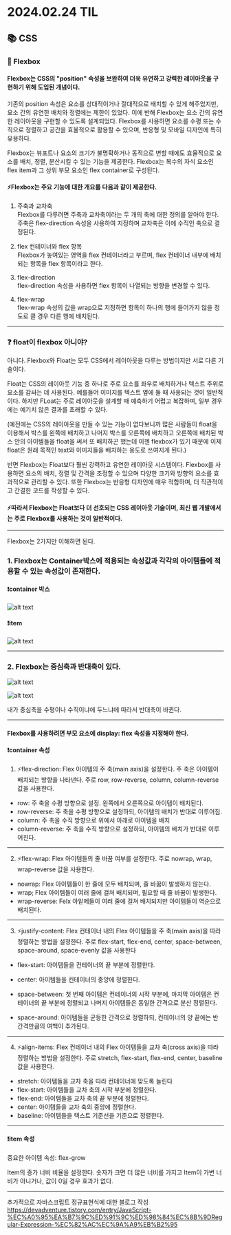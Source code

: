 # 2024.02.24 TIL

## 📚 CSS

### 🚨 Flexbox

#### Flexbox는 CSS의 "position" 속성을 보완하여 더욱 유연하고 강력한 레이아웃을 구현하기 위해 도입된 개념이다.

기존의 position 속성은 요소를 상대적이거나 절대적으로 배치할 수 있게 해주었지만, 요소 간의 유연한 배치와 정렬에는 제한이 있었다. 이에 반해 Flexbox는 요소 간의 유연한 레이아웃을 구현할 수 있도록 설계되었다. Flexbox를 사용하면 요소를 수평 또는 수직으로 정렬하고 공간을 효율적으로 활용할 수 있으며, 반응형 및 모바일 디자인에 특히 유용하다.

Flexbox는 뷰포트나 요소의 크기가 불명확하거나 동적으로 변할 때에도 효율적으로 요소를 배치, 정렬, 분산시킬 수 있는 기능을 제공한다. Flexbox는 복수의 자식 요소인 flex item과 그 상위 부모 요소인 flex container로 구성된다.

#### ⚡️Flexbox는 주요 기능에 대한 개요를 다음과 같이 제공한다.

1. 주축과 교차축<br>
   Flexbox를 다루려면 주축과 교차축이라는 두 개의 축에 대한 정의를 알아야 한다. 주축은 flex-direction 속성을 사용하여 지정하며 교차축은 이에 수직인 축으로 결정된다.

2. flex 컨테이너와 flex 항목<br>
   Flexbox가 놓여있는 영역을 flex 컨테이너라고 부르며, flex 컨테이너 내부에 배치되는 항목을 flex 항목이라고 한다.

3. flex-direction<br>
   flex-direction 속성을 사용하면 flex 항목이 나열되는 방향을 변경할 수 있다.

4. flex-wrap<br>
   flex-wrap 속성의 값을 wrap으로 지정하면 항목이 하나의 행에 들어가지 않을 정도로 클 경우 다른 행에 배치된다.

---

### ❓ float이 flexbox 아니야?

아니다. Flexbox와 Float는 모두 CSS에서 레이아웃을 다루는 방법이지만 서로 다른 기술이다.

Float는 CSS의 레이아웃 기능 중 하나로 주로 요소를 좌우로 배치하거나 텍스트 주위로 요소를 감싸는 데 사용된다. 예를들어 이미지를 텍스트 옆에 둘 때 사용되는 것이 일반적이다. 하지만 FLoat는 주로 레이아웃을 설계할 때 예측하기 어렵고 복잡하며, 일부 경우에는 예기치 않은 결과를 초래할 수 있다.<br>

(예전에는 CSS의 레이아웃을 만들 수 있는 기능이 없다보니까 많은 사람들이 float을 이용해서 박스를 왼쪽에 배치하고 나머지 박스를 오른쪽에 배치하고 오른쪽에 배치된 박스 안의 아이템들을 float을 써서 또 배치하곤 했는데 이젠 flexbox가 있기 때문에 이제 float은 원래 목적인 text와 이미지들을 배치하는 용도로 쓰여지게 된다.)

반면 Flexbox는 Float보다 훨씬 강력하고 유연한 레이아웃 시스템이다. Flexbox를 사용하면 요소의 배치, 정렬 및 간격을 조정할 수 있으며 다양한 크기와 방향의 요소를 효과적으로 관리할 수 있다. 또한 Flexbox는 반응형 디자인에 매우 적합하며, 더 직관적이고 간결한 코드를 작성할 수 있다.

#### ⚡️따라서 Flexbox는 Float보다 더 선호되는 CSS 레이아웃 기술이며, 최신 웹 개발에서는 주로 Flexbox를 사용하는 것이 일반적이다.

---

Flexbox는 2가지만 이해하면 된다.

### 1. Flexbox는 Container박스에 적용되는 속성값과 각각의 아이템들에 적용할 수 있는 속성값이 존재한다.

#### ❗️container 박스

![alt text](./img/image44.png)

#### ❗️item

![alt text](./img/image43.png)

---

### 2. Flexbox는 중심축과 반대축이 있다.

![alt text](./img/image45.png)

![alt text](./img/image46.png)

내가 중심축을 수평이나 수직이냐에 두느냐에 따라서 반대축이 바뀐다.

---

#### Flexbox를 사용하려면 부모 요소에 display: flex 속성을 지정해야 한다.

#### ❗️container 속성

1. ⚡️flex-direction: Flex 아이템의 주 축(main axis)을 설정한다. 주 축은 아이템이 배치되는 방향을 나타낸다. 주로 row, row-reverse, column, column-reverse 값을 사용한다.

- row: 주 축을 수평 방향으로 설정. 왼쪽에서 오른쪽으로 아이템이 배치된다.
- row-reverse: 주 축을 수평 방향으로 설정하되, 아이템의 배치가 반대로 이루어짐.
- column: 주 축을 수직 방향으로 위에서 아래로 아이템을 배치
- column-reverse: 주 축을 수직 방향으로 설정하되, 아이템의 배치가 반대로 이루어진다.

---

2. ⚡️flex-wrap: Flex 아이템들의 줄 바꿈 여부를 설정한다. 주로 nowrap, wrap, wrap-reverse 값을 사용한다.

- nowrap: Flex 아이템들이 한 줄에 모두 배치되며, 줄 바꿈이 발생하지 않는다.
- wrap; Flex 아이템들이 여러 줄에 걸쳐 배치되며, 필요할 때 줄 바꿈이 발생한다.
- wrap-reverse: Felx 아잍메들이 여러 줄에 걸쳐 배치되지만 아이템들이 역순으로 배치된다.

---

3. ⚡️justify-content: Flex 컨테이너 내의 Flex 아이템들을 주 축(main axis)을 따라 정렬하는 방법을 설정한다. 주로 flex-start, flex-end, center, space-between, space-around, space-evenly 값을 사용한다

- flex-start: 아이템들을 컨테이너의 끝 부분에 정렬한다.

- center: 아이템들을 컨테이너의 중앙에 정렬한다.

- space-between: 첫 번째 아이템은 컨테이너의 시작 부분에, 마지막 아이템은 컨테이너의 끝 부분에 정렬되고 나머지 아이템들은 동일한 간격으로 분산 정렬된다.

- space-around: 아이템들을 균등한 간격으로 정렬하되, 컨테이너의 양 끝에는 반 간격만큼의 여백이 추가된다.

---

4. ⚡️align-items: Flex 컨테이너 내의 Flex 아이템들을 교차 축(cross axis)을 따라 정렬하는 방법을 설정한다. 주로 stretch, flex-start, flex-end, center, baseline 값을 사용한다.

- stretch: 아이템들을 교차 축을 따라 컨테이너에 맞도록 늘린다
- flex-start: 아이템들을 교차 축의 시작 부분에 정렬한다.
- flex-end: 아이템들을 교차 축의 끝 부분에 정렬한다.
- center: 아이템들을 교차 축의 중앙에 정렬한다.
- baseline: 아이템들을 텍스트 기준선을 기준으로 정렬한다.

---

#### ❗️item 속성

중요한 아이템 속성: flex-grow

Item의 증가 너비 비율을 설정한다. 숫자가 크면 더 많은 너비를 가지고 Item이 가변 너비가 아니거나, 값이 0일 경우 효과가 없다.

---

추가적으로 자바스크립트 정규표현식에 대한 블로그 작성
https://devadventure.tistory.com/entry/JavaScript-%EC%A0%95%EA%B7%9C%ED%91%9C%ED%98%84%EC%8B%9DRegular-Expression-%EC%82%AC%EC%9A%A9%EB%B2%95
